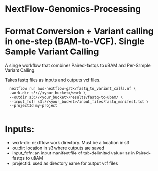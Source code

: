 # NextFlow-Genomics-Processing

# Format Conversion + Variant calling in one-step (BAM-to-VCF). Single Sample Variant Calling

A single workflow that combines Paired-fastqs to uBAM and Per-Sample Variant Calling.

Takes fastq files as inputs and outputs vcf files.

```
  nextflow run aws-nextflow-gatk/fastq_to_variant_calls.nf \
  -work-dir s3://<your_bucket>/work \
  --outdir s3://<your_bucket>/results/fastq-to-ubam/ \
  --input_fofn s3://<your_bucket>/input_files/fastq_manifest.txt \
  --projectId my-project 
  
  ```
 # Inputs:

- work-dir: nextflow work directory. Must be a location in s3
- outdir: location in s3 where outputs are saved
- input_fofn: an input manifest file of tab-delimited values as in Paired-fastqs to uBAM 
- projectId: used as directory name for output vcf files 

